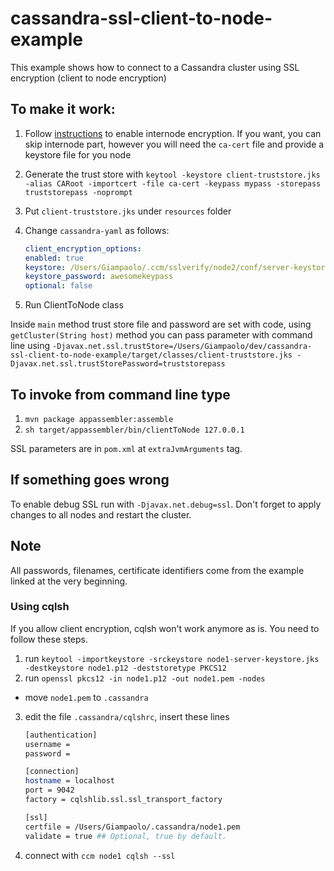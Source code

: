 # cassandra-ssl-client-to-node-example

This example shows how to connect to a Cassandra cluster using SSL encryption (client to node encryption)

## To make it work:

1. Follow [instructions](http://thelastpickle.com/blog/2015/09/30/hardening-cassandra-step-by-step-part-1-server-to-server.html) to enable internode encryption. If you want, you can skip internode part, however you will need the `ca-cert` file and provide a keystore file for you node
2. Generate the trust store with `keytool -keystore client-truststore.jks -alias CARoot -importcert -file ca-cert -keypass mypass -storepass truststorepass -noprompt`
3. Put `client-truststore.jks` under `resources` folder
4. Change `cassandra-yaml` as follows:

   ```yaml
   client_encryption_options:
   enabled: true
   keystore: /Users/Giampaolo/.ccm/sslverify/node2/conf/server-keystore.jks
   keystore_password: awesomekeypass
   optional: false
   ```
   
4. Run ClientToNode class

Inside `main` method trust store file and password are set with code, using `getCluster(String host)` method you can pass parameter with command line using `-Djavax.net.ssl.trustStore=/Users/Giampaolo/dev/cassandra-ssl-client-to-node-example/target/classes/client-truststore.jks -Djavax.net.ssl.trustStorePassword=truststorepass`

## To invoke from command line type

1. `mvn package appassembler:assemble`
2. `sh target/appassembler/bin/clientToNode 127.0.0.1`

SSL parameters are in `pom.xml` at `extraJvmArguments` tag.

## If something goes wrong
To enable debug SSL run with `-Djavax.net.debug=ssl`. Don't forget to apply changes to all nodes and restart the cluster.

## Note
All passwords, filenames, certificate identifiers come from the example linked at the very beginning.


### Using cqlsh
If you allow client encryption, cqlsh won't work anymore as is. You need to follow these steps.

1. run `keytool -importkeystore -srckeystore node1-server-keystore.jks  -destkeystore node1.p12 -deststoretype PKCS12`
2. run `openssl pkcs12 -in node1.p12 -out node1.pem -nodes`
  * move `node1.pem` to `.cassandra`
3. edit the file `.cassandra/cqlshrc`, insert these lines

   ```bash
   [authentication]
   username =
   password =

   [connection]
   hostname = localhost
   port = 9042
   factory = cqlshlib.ssl.ssl_transport_factory

   [ssl]
   certfile = /Users/Giampaolo/.cassandra/node1.pem
   validate = true ## Optional, true by default.
   ```

4. connect with `ccm node1 cqlsh --ssl`


